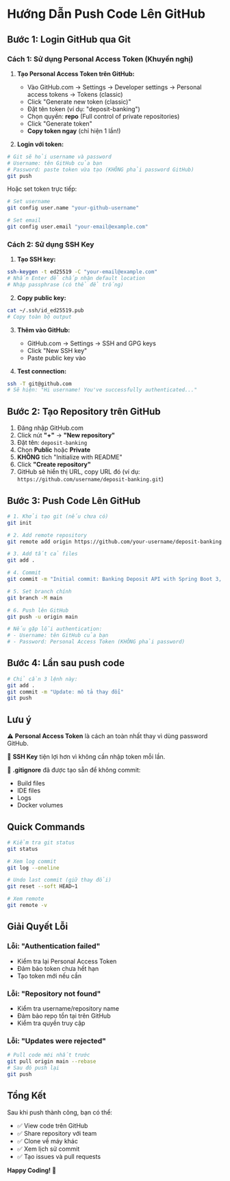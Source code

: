 # Hướng Dẫn Push Code Lên GitHub

## Bước 1: Login GitHub qua Git

### Cách 1: Sử dụng Personal Access Token (Khuyến nghị)

1. **Tạo Personal Access Token trên GitHub:**
   - Vào GitHub.com → Settings → Developer settings → Personal access tokens → Tokens (classic)
   - Click "Generate new token (classic)"
   - Đặt tên token (ví dụ: "deposit-banking")
   - Chọn quyền: **repo** (Full control of private repositories)
   - Click "Generate token"
   - **Copy token ngay** (chỉ hiện 1 lần!)

2. **Login với token:**
```bash
# Git sẽ hỏi username và password
# Username: tên GitHub của bạn
# Password: paste token vừa tạo (KHÔNG phải password GitHub)
git push
```

Hoặc set token trực tiếp:
```bash
# Set username
git config user.name "your-github-username"

# Set email
git config user.email "your-email@example.com"
```

### Cách 2: Sử dụng SSH Key

1. **Tạo SSH key:**
```bash
ssh-keygen -t ed25519 -C "your-email@example.com"
# Nhấn Enter để chấp nhận default location
# Nhập passphrase (có thể để trống)
```

2. **Copy public key:**
```bash
cat ~/.ssh/id_ed25519.pub
# Copy toàn bộ output
```

3. **Thêm vào GitHub:**
   - GitHub.com → Settings → SSH and GPG keys
   - Click "New SSH key"
   - Paste public key vào

4. **Test connection:**
```bash
ssh -T git@github.com
# Sẽ hiện: "Hi username! You've successfully authenticated..."
```

## Bước 2: Tạo Repository trên GitHub

1. Đăng nhập GitHub.com
2. Click nút **"+"** → **"New repository"**
3. Đặt tên: `deposit-banking`
4. Chọn **Public** hoặc **Private**
5. **KHÔNG** tích "Initialize with README"
6. Click **"Create repository"**
7. GitHub sẽ hiển thị URL, copy URL đó (ví dụ: `https://github.com/username/deposit-banking.git`)

## Bước 3: Push Code Lên GitHub

```bash
# 1. Khởi tạo git (nếu chưa có)
git init

# 2. Add remote repository
git remote add origin https://github.com/your-username/deposit-banking.git

# 3. Add tất cả files
git add .

# 4. Commit
git commit -m "Initial commit: Banking Deposit API with Spring Boot 3, Docker, PostgreSQL"

# 5. Set branch chính
git branch -M main

# 6. Push lên GitHub
git push -u origin main

# Nếu gặp lỗi authentication:
# - Username: tên GitHub của bạn
# - Password: Personal Access Token (KHÔNG phải password)
```

## Bước 4: Lần sau push code

```bash
# Chỉ cần 3 lệnh này:
git add .
git commit -m "Update: mô tả thay đổi"
git push
```

## Lưu ý

⚠️ **Personal Access Token** là cách an toàn nhất thay vì dùng password GitHub.

🔑 **SSH Key** tiện lợi hơn vì không cần nhập token mỗi lần.

📁 **.gitignore** đã được tạo sẵn để không commit:
- Build files
- IDE files  
- Logs
- Docker volumes

## Quick Commands

```bash
# Kiểm tra git status
git status

# Xem log commit
git log --oneline

# Undo last commit (giữ thay đổi)
git reset --soft HEAD~1

# Xem remote
git remote -v
```

## Giải Quyết Lỗi

### Lỗi: "Authentication failed"
- Kiểm tra lại Personal Access Token
- Đảm bảo token chưa hết hạn
- Tạo token mới nếu cần

### Lỗi: "Repository not found"
- Kiểm tra username/repository name
- Đảm bảo repo tồn tại trên GitHub
- Kiểm tra quyền truy cập

### Lỗi: "Updates were rejected"
```bash
# Pull code mới nhất trước
git pull origin main --rebase
# Sau đó push lại
git push
```

## Tổng Kết

Sau khi push thành công, bạn có thể:
- ✅ View code trên GitHub
- ✅ Share repository với team
- ✅ Clone về máy khác
- ✅ Xem lịch sử commit
- ✅ Tạo issues và pull requests

**Happy Coding! 🚀**

